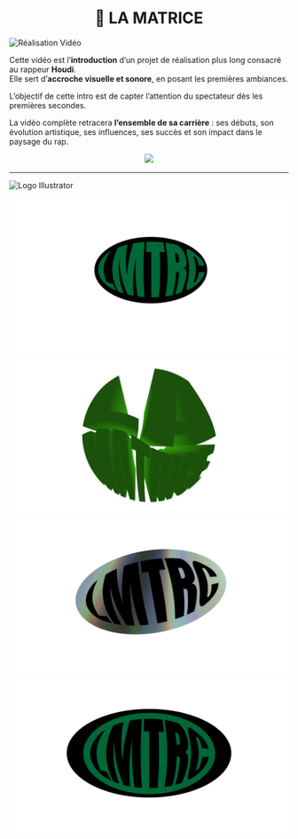 <h1 align="center">🤖 LA MATRICE</h1>

![Réalisation Vidéo](https://img.shields.io/badge/Réalisation%20Vidéo-006400?style=for-the-badge)

Cette vidéo est l’**introduction** d’un projet de réalisation plus long consacré au rappeur **Houdi**.  
Elle sert d’**accroche visuelle et sonore**, en posant les premières ambiances.

L’objectif de cette intro est de capter l’attention du spectateur dès les premières secondes.

La vidéo complète retracera **l’ensemble de sa carrière** : ses débuts, son évolution artistique, ses influences, ses succès et son impact dans le paysage du rap.

<p align="center">
  <a href="https://www.youtube.com/watch?v=Mvy7IHyUUAw" target="_blank">
    <img src="https://img.shields.io/badge/VISIONNER%20LA%20VIDÉO%20-%20YouTube-FF0000?style=for-the-badge&logo=youtube&logoColor=white">
  </a>
</p>


---

![Logo Illustrator](https://img.shields.io/badge/Logo%20Illustrator-006400?style=for-the-badge)

![logo LMTRC](./lmtrcOvaleNV.png)  
![logo LMTRC](./laMatrice3D.png)  
![logo LMTRC](./lmtrcOvaleDVD.png)  
![logo LMTRC](./lmtrcOvaleNbienVN.png)
